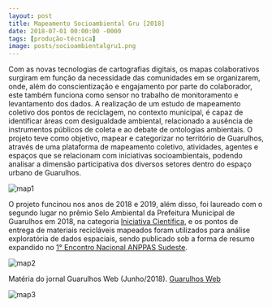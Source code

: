 ```yaml
---
layout: post
title: Mapeamento Socioambiental Gru [2018]
date: 2018-07-01 00:00:00 -0000
tags: [produção-técnica]
image: posts/socioambientalgru1.png	
---
```


Com as novas tecnologias de cartografias digitais, os mapas colaborativos surgiram em função da necessidade das comunidades em se organizarem, onde, além do conscientização e engajamento por parte do colaborador, este também funciona como sensor no trabalho de monitoramento e levantamento dos dados. A realização de um estudo de mapeamento coletivo dos pontos de reciclagem, no contexto municipal, é capaz de identificar áreas com desigualdade ambiental, relacionado a ausência de instrumentos públicos de coleta e ao debate de ontologias ambientais. O projeto teve como objetivo, mapear e categorizar no território de Guarulhos, através de uma plataforma de mapeamento coletivo, atividades, agentes e espaços que se relacionam com iniciativas socioambientais, podendo analisar a dimensão participativa dos diversos setores dentro do espaço urbano de Guarulhos.

![map1]

O projeto funcinou nos anos de 2018 e 2019, além disso, foi laureado com o segundo lugar no prêmio Selo Ambiental da Prefeitura Municipal de Guarulhos em 2018, na categoria <a href="https://issuu.com/folhametropolitana/docs/folha_metropolitana_ed_249/5">Iniciativa Científica</a>, e os pontos de entrega de materiais recicláveis mapeados foram utilizados para análise exploratória de dados espaciais, sendo publicado sob a forma de resumo expandido no <a href="http://icongresso.anppas.itarget.com.br/arquivos/trabalhos_completos/anppas/3/420_15112018_161033.pdf">1° Encontro Nacional ANPPAS Sudeste</a>.

![map2]

Matéria do jornal Guarulhos Web (Junho/2018). <a href="https://guarulhosweb.com.br/universitarios-de-guarulhos-promovem-mapeamento-socioambiental-colaborativo/">Guarulhos Web</a>

![map3]

[map1]: /assets/img/posts/socioambientalgru2.png "Imagem da ferramenta"
[map2]: /assets/img/posts/socioambientalgru3.png "Imagem da ferramenta"
[map3]: /assets/img/posts/socioambientalgru4.png "Imagem da ferramenta"
